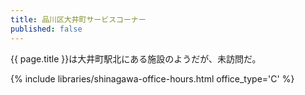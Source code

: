 ```yaml
---
title: 品川区大井町サービスコーナー
published: false
---
```


{{ page.title }}は大井町駅北にある施設のようだが、未訪問だ。

{% include libraries/shinagawa-office-hours.html office_type='C' %}
